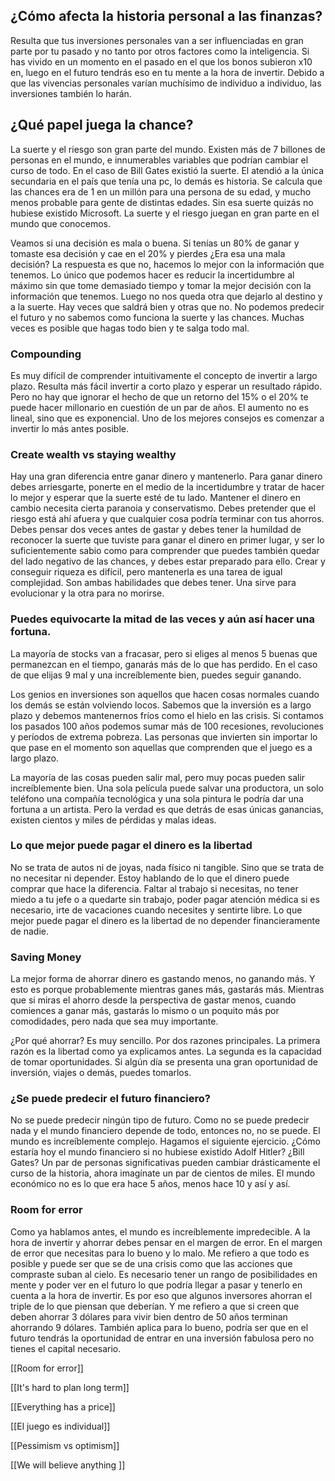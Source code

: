 ## ¿Cómo afecta la historia personal a las finanzas?
Resulta que tus inversiones personales van a ser influenciadas en gran parte por tu pasado y no tanto por otros factores como la inteligencia. Si has vivido en un momento en el pasado en el que los bonos subieron x10 en, luego en el futuro tendrás eso en tu mente a la hora de invertir. Debido a que las vivencias personales varían muchísimo de individuo a individuo, las inversiones también lo harán.


## ¿Qué papel juega la chance?
La suerte y el riesgo son gran parte del mundo. Existen más de 7 billones de personas en el mundo, e innumerables variables que podrían cambiar el curso de todo. En el caso de Bill Gates existió la suerte. El atendió a la única secundaria en el país que tenía una pc, lo demás es historia. Se calcula que las chances era de 1 en un millón para una persona de su edad, y mucho menos probable para gente de distintas edades. Sin esa suerte quizás no hubiese existido Microsoft. 
La suerte y el riesgo juegan en gran parte en el mundo que conocemos.

Veamos si una decisión es mala o buena. Si tenías un 80% de ganar y tomaste esa decisión y cae en el 20% y pierdes ¿Era esa una mala decisión? La respuesta es que no, hacemos lo mejor con la información que tenemos. Lo único que podemos hacer es reducir la incertidumbre al máximo sin que tome demasiado tiempo y tomar la mejor decisión con la información que tenemos. Luego no nos queda otra que dejarlo al destino y a la suerte. Hay veces que saldrá bien y otras que no. No podemos predecir el futuro y no sabemos como funciona la suerte y las chances. Muchas veces es posible que hagas todo bien y te salga todo mal.



### Compounding
Es muy difícil de comprender intuitivamente el concepto de invertir a largo plazo. Resulta más fácil invertir a corto plazo y esperar un resultado rápido. Pero no hay que ignorar el hecho de que un retorno del 15% o el 20% te puede hacer millonario en cuestión de un par de años. El aumento no es lineal, sino que es exponencial. Uno de los mejores consejos es comenzar a invertir lo más antes posible.


### Create wealth vs staying wealthy
Hay una gran diferencia entre ganar dinero y mantenerlo.  Para ganar dinero debes arriesgarte, ponerte en el medio de la incertidumbre y tratar de hacer lo mejor y esperar que la suerte esté de tu lado. Mantener el dinero en cambio necesita cierta paranoia y conservatismo. Debes pretender que el riesgo está ahí afuera y que cualquier cosa podría terminar con tus ahorros. Debes pensar dos veces antes de gastar y debes tener la humildad de reconocer la suerte que tuviste para ganar el dinero en primer lugar, y ser lo suficientemente sabio como para comprender que puedes también quedar del lado negativo de las chances, y debes estar preparado para ello. Crear y conseguir riqueza es difícil, pero mantenerla es una tarea de igual complejidad. Son ambas habilidades que debes tener. Una sirve para evolucionar y la otra para no morirse.



### Puedes equivocarte la mitad de las veces y aún así hacer una fortuna.
La mayoría de stocks van a fracasar, pero si eliges al menos 5 buenas que permanezcan en el tiempo, ganarás más de lo que has perdido. En el caso de que elijas 9 mal y una increíblemente bien, puedes seguir ganando. 

Los genios en inversiones son aquellos que hacen cosas normales cuando los demás se están volviendo locos. Sabemos que la inversión es a largo plazo y debemos mantenernos fríos como el hielo en las crisis. Si contamos los pasados 100 años podemos sumar más de 100 recesiones, revoluciones y períodos de extrema pobreza. Las personas que invierten sin importar lo que pase en el momento son aquellas que comprenden que el juego es a largo plazo. 

La mayoría de las cosas pueden salir mal, pero muy pocas pueden salir increíblemente bien. Una sola película puede salvar una productora, un solo teléfono una compañía tecnológica y una sola pintura le podría dar una fortuna a un artista. Pero la verdad es que detrás de esas únicas ganancias, existen cientos y miles de pérdidas y malas ideas. 



### Lo que mejor puede pagar el dinero es la libertad
No se trata de autos ni de joyas, nada físico ni tangible. Sino que se trata de no necesitar ni depender. Estoy hablando de lo que el dinero puede comprar que hace la diferencia. Faltar al trabajo si necesitas, no tener miedo a tu jefe o a quedarte sin trabajo, poder pagar atención médica si es necesario, irte de vacaciones cuando necesites y sentirte libre. Lo que mejor puede pagar el dinero es la libertad de no depender financieramente de nadie.



### Saving Money
La mejor forma de ahorrar dinero es gastando menos, no ganando más. Y esto es porque probablemente mientras ganes más, gastarás más. Mientras que si miras el ahorro desde la perspectiva de gastar menos, cuando comiences a ganar más, gastarás lo mismo o un poquito más por comodidades, pero nada que sea muy importante. 

¿Por qué ahorrar?
Es muy sencillo. Por dos razones principales. La primera razón es la libertad como ya explicamos antes. La segunda es la capacidad de tomar oportunidades. Si algún día se presenta una gran oportunidad de inversión, viajes o demás, puedes tomarlos.




### ¿Se puede predecir el futuro financiero?
No se puede predecir ningún tipo de futuro. Como no se puede predecir nada y el mundo financiero depende de todo, entonces no, no se puede. El mundo es increíblemente complejo. Hagamos el siguiente ejercicio. ¿Cómo estaría hoy el mundo financiero si no hubiese existido Adolf Hitler? ¿Bill Gates? Un par de personas significativas pueden cambiar drásticamente el curso de la historia, ahora imagínate un par de cientos de miles. 
El mundo económico no es lo que era hace 5 años, menos hace 10 y así y así. 

### Room for error

Como ya hablamos antes, el mundo es increíblemente impredecible. A la hora de invertir y ahorrar debes pensar en el margen de error. En el margen de error que necesitas para lo bueno y lo malo. Me refiero a que todo es posible y puede ser que se de una crisis como que las acciones que compraste suban al cielo. Es necesario tener un rango de posibilidades en mente y poder ver en el futuro lo que podría llegar a pasar y tenerlo en cuenta a la hora de invertir. Es por eso que algunos inversores ahorran el triple de lo que piensan que deberían. Y me refiero a que si creen que deben ahorrar 3 dólares para vivir bien dentro de 50 años terminan ahorrando 9 dólares. También aplica para lo bueno, podría ser que en el futuro tendrás la oportunidad de entrar en una inversión fabulosa pero no tienes el capital necesario.

[[Room for error]]

[[It's hard to plan long term]]

[[Everything has a price]]

[[El juego es individual]]

[[Pessimism vs optimism]]

[[We will believe anything ]]